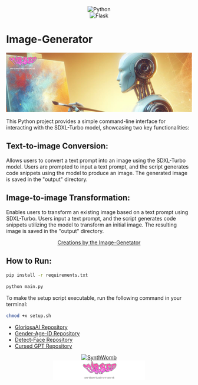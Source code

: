 <div align="center">
  <img alt="Python" src="https://img.shields.io/badge/python%20-%23323330.svg?&style=for-the-badge&logo=python&logoColor=white"/>
</div>

<div align="center">
  <img alt="Flask" src="https://img.shields.io/badge/flask%20-%23323330.svg?&style=for-the-badge&logo=flask&logoColor=white"/>
</div>
    
# Image-Generator

![Image-Generator](https://github.com/CursedPrograms/Image-generator/raw/main/demo_images/image-gen-cover.png)

This Python project provides a simple command-line interface for interacting with the SDXL-Turbo model, showcasing two key functionalities:

## Text-to-image Conversion:

Allows users to convert a text prompt into an image using the SDXL-Turbo model.
Users are prompted to input a text prompt, and the script generates code snippets using the model to produce an image.
The generated image is saved in the "output" directory.

## Image-to-image Transformation:

Enables users to transform an existing image based on a text prompt using SDXL-Turbo.
Users input a text prompt, and the script generates code snippets utilizing the model to transform an initial image.
The resulting image is saved in the "output" directory.

<div align="center">
  
[Creations by the Image-Genetator](https://cursedprograms.github.io/image-gen-demo-images/)

</div>

## How to Run:
```bash
pip install -r requirements.txt
```
```bash
python main.py
```
To make the setup script executable, run the following command in your terminal:

```bash
chmod +x setup.sh
```
- [GloriosaAI Repository](https://github.com/CursedPrograms/GloriosaAI)
- [Gender-Age-ID Repository](https://github.com/CursedPrograms/Gender-Age-ID)
- [Detect-Face Repository](https://github.com/CursedPrograms/Detect-Face)
- [Cursed GPT Repository](https://github.com/CursedPrograms/Cursed-GPT)

<div align="center">
<a href="https://github.com/SynthWomb" target="_blank" align="center">
    <img src="https://github.com/SynthWomb/SynthWomb/blob/main/logos/synthwomb07.png"
        alt="SynthWomb" style="width:200px;"/>
</a>
</div>

<div align="center">
<a href="https://cursed-entertainment.itch.io/" target="_blank">
    <img src="https://github.com/CursedPrograms/cursedentertainment/raw/main/images/logos/logo-wide-grey.png"
        alt="CursedEntertainment Logo" style="width:250px;">
</a>
</div>
